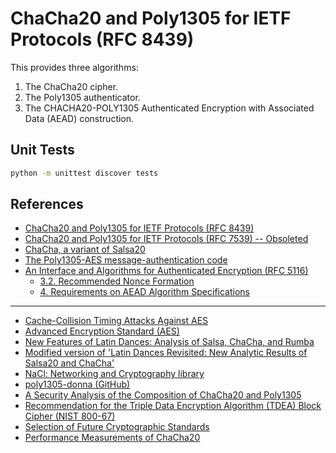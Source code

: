 
# ChaCha20 and Poly1305 for IETF Protocols (RFC 8439)

This provides three algorithms:

1. The ChaCha20 cipher.
2. The Poly1305 authenticator.
3. The CHACHA20-POLY1305 Authenticated Encryption with Associated
    Data (AEAD) construction.

## Unit Tests

```bash
python -m unittest discover tests
```

## References

- [ChaCha20 and Poly1305 for IETF Protocols (RFC 8439)](https://tools.ietf.org/html/rfc8439)
- [ChaCha20 and Poly1305 for IETF Protocols (RFC 7539) -- Obsoleted](https://tools.ietf.org/html/rfc7539)
- [ChaCha, a variant of Salsa20](http://cr.yp.to/chacha/chacha-20080128.pdf)
- [The Poly1305-AES message-authentication code](http://cr.yp.to/mac/poly1305-20050329.pdf)
- [An Interface and Algorithms for Authenticated Encryption (RFC 5116)](https://tools.ietf.org/html/rfc5116)
  - [3.2. Recommended Nonce Formation](https://tools.ietf.org/html/rfc5116#section-3.2)
  - [4. Requirements on AEAD Algorithm Specifications](https://tools.ietf.org/html/rfc5116#section-4)

---

- [Cache-Collision Timing Attacks Against AES](https://www.microsoft.com/en-us/research/wp-content/uploads/2006/10/aes-timing.pdf)
- [Advanced Encryption Standard (AES)](https://csrc.nist.gov/csrc/media/publications/fips/197/final/documents/fips-197.pdf)
- [New Features of Latin Dances: Analysis of Salsa, ChaCha, and Rumba](http://cr.yp.to/rumba20/newfeatures-20071218.pdf)
- [Modified version of 'Latin Dances Revisited: New Analytic Results of Salsa20 and ChaCha'](https://eprint.iacr.org/2012/065.pdf)
- [NaCl: Networking and Cryptography library](http://nacl.cr.yp.to/)
- [poly1305-donna (GitHub)](https://github.com/floodyberry/poly1305-donna)
- [A Security Analysis of the Composition of ChaCha20 and Poly1305](https://eprint.iacr.org/2014/613.pdf)
- [Recommendation for the Triple Data Encryption Algorithm (TDEA) Block Cipher (NIST 800-67)](https://nvlpubs.nist.gov/nistpubs/SpecialPublications/NIST.SP.800-67r2.pdf)
- [Selection of Future Cryptographic Standards](https://tools.ietf.org/html/draft-mcgrew-standby-cipher-00)
- [Performance Measurements of ChaCha20](https://www.imperialviolet.org/2014/02/27/tlssymmetriccrypto.html)

